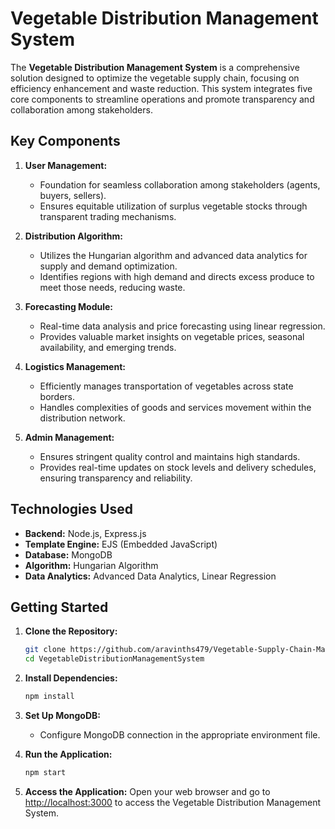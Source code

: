 # Vegetable Distribution Management System

The **Vegetable Distribution Management System** is a comprehensive solution designed to optimize the vegetable supply chain, focusing on efficiency enhancement and waste reduction. This system integrates five core components to streamline operations and promote transparency and collaboration among stakeholders.

## Key Components

1. **User Management:**
   - Foundation for seamless collaboration among stakeholders (agents, buyers, sellers).
   - Ensures equitable utilization of surplus vegetable stocks through transparent trading mechanisms.

2. **Distribution Algorithm:**
   - Utilizes the Hungarian algorithm and advanced data analytics for supply and demand optimization.
   - Identifies regions with high demand and directs excess produce to meet those needs, reducing waste.

3. **Forecasting Module:**
   - Real-time data analysis and price forecasting using linear regression.
   - Provides valuable market insights on vegetable prices, seasonal availability, and emerging trends.

4. **Logistics Management:**
   - Efficiently manages transportation of vegetables across state borders.
   - Handles complexities of goods and services movement within the distribution network.

5. **Admin Management:**
   - Ensures stringent quality control and maintains high standards.
   - Provides real-time updates on stock levels and delivery schedules, ensuring transparency and reliability.

## Technologies Used

- **Backend:** Node.js, Express.js
- **Template Engine:** EJS (Embedded JavaScript)
- **Database:** MongoDB
- **Algorithm:** Hungarian Algorithm
- **Data Analytics:** Advanced Data Analytics, Linear Regression

## Getting Started

1. **Clone the Repository:**
   ```bash
   git clone https://github.com/aravinths479/Vegetable-Supply-Chain-Managemen.git
   cd VegetableDistributionManagementSystem
   ```

2. **Install Dependencies:**
   ```bash
   npm install
   ```

3. **Set Up MongoDB:**
   - Configure MongoDB connection in the appropriate environment file.

4. **Run the Application:**
   ```bash
   npm start
   ```

5. **Access the Application:**
   Open your web browser and go to [http://localhost:3000](http://localhost:3000) to access the Vegetable Distribution Management System.
